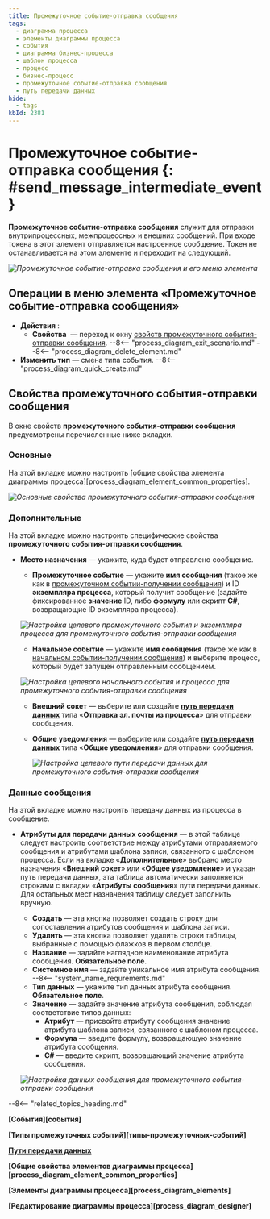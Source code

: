 ```yaml
---
title: Промежуточное событие-отправка сообщения
tags:
  - диаграмма процесса
  - элементы диаграммы процесса
  - события
  - диаграмма бизнес-процесса
  - шаблон процесса
  - процесс
  - бизнес-процесс
  - промежуточное событие-отправка сообщения
  - путь передачи данных
hide:
  - tags
kbId: 2381
---
```


# Промежуточное событие-отправка сообщения {: #send_message_intermediate_event}

**Промежуточное событие-отправка сообщения** служит для отправки внутрипроцессных, межпроцессных и внешних сообщений. При входе токена в этот элемент отправляется настроенное сообщение. Токен не останавливается на этом элементе и переходит на следующий.

*![Промежуточное событие-отправка сообщения и его меню элемента](send_message_intermediate_event.png)*

## Операции в меню элемента «Промежуточное событие-отправка сообщения»

- **Действия** :
    - **Свойства** <i class="fa-light fa-gear"></i> — переход к окну [свойств промежуточного события-отправки сообщения](#свойства-промежуточного-события-отправки-сообщения).
    --8<-- "process_diagram_exit_scenario.md"
    --8<-- "process_diagram_delete_element.md"
- **Изменить тип** — смена типа события.
--8<-- "process_diagram_quick_create.md"

## Свойства промежуточного события-отправки сообщения

В окне свойств **промежуточного события-отправки сообщения** предусмотрены перечисленные ниже вкладки.

### Основные

На этой вкладке можно настроить [общие свойства элемента диаграммы процесса][process_diagram_element_common_properties].

*![Основные свойства промежуточного события-отправки сообщения](send_message_intermediate_event_general_properties.png)*

### Дополнительные

На этой вкладке можно настроить специфические свойства **промежуточного события-отправки сообщения**.

- **Место назначения** — укажите, куда будет отправлено сообщение.

    - **Промежуточное событие** — укажите **имя сообщения** (такое же как в [промежуточном событии-получении сообщения](receive_message_intermediate_event.md)) и ID **экземпляра процесса**, который получит сообщение (задайте фиксированное **значение** ID, либо **формулу** или скрипт **C#**, возвращающие ID экземпляра процесса).

    *![Настройка целевого промежуточного события и экземпляра процесса для промежуточного события-отправки сообщения](send_message_intermediate_event_process_instance.png)*

    - **Начальное событие** — укажите **имя сообщения** (такое же как в [начальном событии-получении сообщения](receive_message_start_event.md)) и выберите процесс, который будет запущен отправленным сообщением.

    *![Настройка целевого начального события и процесса для промежуточного события-отправки сообщения](send_message_intermediate_event_process.png)*

  - **Внешний сокет** — выберите или создайте **[путь передачи данных](communication_routes.md)** типа «**Отправка эл. почты из процесса**» для отправки сообщения.
  - **Общие уведомления** — выберите или создайте **[путь передачи данных](communication_routes.md)** типа «**Общие уведомления**» для отправки сообщения.

    *![Настройка целевого пути передачи данных для промежуточного события-отправки сообщения](send_message_intermediate_event_communication_route.png)*

### Данные сообщения

На этой вкладке можно настроить передачу данных из процесса в сообщение.

- **Атрибуты для передачи данных сообщения** — в этой таблице следует настроить соответствие между атрибутами отправляемого сообщения и атрибутами шаблона записи, связанного с шаблоном процесса. Если на вкладке «**Дополнительные**» выбрано место назначения «**Внешний сокет**» или «**Общее уведомление**» и указан путь передачи данных, эта таблица автоматически заполняется строками с вкладки «**Атрибуты сообщения**» пути передачи данных. Для остальных мест назначения таблицу следует заполнить вручную.
    - **Создать** — эта кнопка позволяет создать строку для сопоставления атрибутов сообщения и шаблона записи.
    - **Удалить** — эта кнопка позволяет удалить строки таблицы, выбранные с помощью флажков в первом столбце.
    - **Название** — задайте наглядное наименование атрибута сообщения. **Обязательное поле**.
    - **Системное имя** — задайте уникальное имя атрибута сообщения.
    --8<-- "system_name_requrements.md"
    - **Тип данных** — укажите тип данных атрибута сообщения. **Обязательное поле**.
    - **Значение** — задайте значение атрибута сообщения, соблюдая соответствие типов данных:
        - **Атрибут** — присвойте атрибуту сообщения значение атрибута шаблона записи, связанного с шаблоном процесса.
        - **Формула** — введите формулу, возвращающую значение атрибута сообщения.
        - **C#** — введите скрипт, возвращающий значение атрибута сообщения.

    *![Настройка данных сообщения для промежуточного события-отправки сообщения](send_message_intermediate_event_message_data.png)*

--8<-- "related_topics_heading.md"

**[События][события]**

**[Типы промежуточных событий][типы-промежуточных-событий]**

**[Пути передачи данных](communication_routes.md)**

**[Общие свойства элементов диаграммы процесса][process_diagram_element_common_properties]**

**[Элементы диаграммы процесса][process_diagram_elements]**

**[Редактирование диаграммы процесса][process_diagram_designer]**
